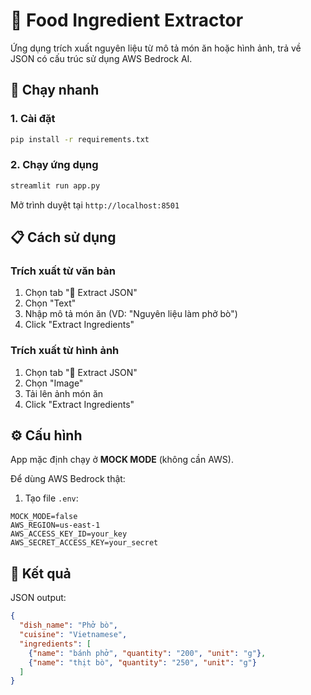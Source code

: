 # 🍜 Food Ingredient Extractor

Ứng dụng trích xuất nguyên liệu từ mô tả món ăn hoặc hình ảnh, trả về JSON có cấu trúc sử dụng AWS Bedrock AI.

## 🚀 Chạy nhanh

### 1. Cài đặt
```bash
pip install -r requirements.txt
```

### 2. Chạy ứng dụng
```bash
streamlit run app.py
```

Mở trình duyệt tại `http://localhost:8501`

## 📋 Cách sử dụng

### Trích xuất từ văn bản
1. Chọn tab "🍲 Extract JSON"
2. Chọn "Text" 
3. Nhập mô tả món ăn (VD: "Nguyên liệu làm phở bò")
4. Click "Extract Ingredients"

### Trích xuất từ hình ảnh
1. Chọn tab "🍲 Extract JSON"  
2. Chọn "Image"
3. Tải lên ảnh món ăn
4. Click "Extract Ingredients"

## ⚙️ Cấu hình

App mặc định chạy ở **MOCK MODE** (không cần AWS). 

Để dùng AWS Bedrock thật:
1. Tạo file `.env`:
```
MOCK_MODE=false
AWS_REGION=us-east-1
AWS_ACCESS_KEY_ID=your_key
AWS_SECRET_ACCESS_KEY=your_secret
```

## 📄 Kết quả

JSON output:
```json
{
  "dish_name": "Phở bò",
  "cuisine": "Vietnamese", 
  "ingredients": [
    {"name": "bánh phở", "quantity": "200", "unit": "g"},
    {"name": "thịt bò", "quantity": "250", "unit": "g"}
  ]
}
```
